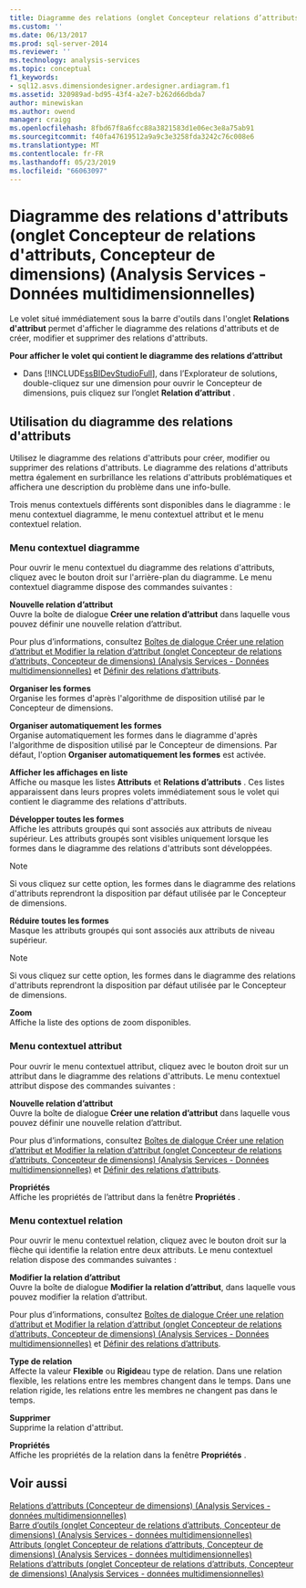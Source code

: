 ```yaml
---
title: Diagramme des relations (onglet Concepteur relations d’attributs, Concepteur de dimensions) d’attribut (Analysis Services - données multidimensionnelles) | Microsoft Docs
ms.custom: ''
ms.date: 06/13/2017
ms.prod: sql-server-2014
ms.reviewer: ''
ms.technology: analysis-services
ms.topic: conceptual
f1_keywords:
- sql12.asvs.dimensiondesigner.ardesigner.ardiagram.f1
ms.assetid: 320989ad-bd95-43f4-a2e7-b262d66dbda7
author: minewiskan
ms.author: owend
manager: craigg
ms.openlocfilehash: 8fbd67f8a6fcc88a3821583d1e06ec3e8a75ab91
ms.sourcegitcommit: f40fa47619512a9a9c3e3258fda3242c76c008e6
ms.translationtype: MT
ms.contentlocale: fr-FR
ms.lasthandoff: 05/23/2019
ms.locfileid: "66063097"
---
```

# <a name="attribute-relationship-diagram-attribute-relationship-designer-tab-dimension-designer-analysis-services---multidimensional-data"></a>Diagramme des relations d'attributs (onglet Concepteur de relations d'attributs, Concepteur de dimensions) (Analysis Services - Données multidimensionnelles)
  Le volet situé immédiatement sous la barre d'outils dans l'onglet **Relations d'attribut** permet d'afficher le diagramme des relations d'attributs et de créer, modifier et supprimer des relations d'attributs.  
  
 **Pour afficher le volet qui contient le diagramme des relations d’attribut**  
  
-   Dans [!INCLUDE[ssBIDevStudioFull](../includes/ssbidevstudiofull-md.md)], dans l’Explorateur de solutions, double-cliquez sur une dimension pour ouvrir le Concepteur de dimensions, puis cliquez sur l’onglet **Relation d’attribut** .  
  
## <a name="using-the-attribute-relationship-diagram"></a>Utilisation du diagramme des relations d'attributs  
 Utilisez le diagramme des relations d'attributs pour créer, modifier ou supprimer des relations d'attributs. Le diagramme des relations d'attributs mettra également en surbrillance les relations d'attributs problématiques et affichera une description du problème dans une info-bulle.  
  
 Trois menus contextuels différents sont disponibles dans le diagramme : le menu contextuel diagramme, le menu contextuel attribut et le menu contextuel relation.  
  
### <a name="diagram-shortcut-menu"></a>Menu contextuel diagramme  
 Pour ouvrir le menu contextuel du diagramme des relations d'attributs, cliquez avec le bouton droit sur l'arrière-plan du diagramme. Le menu contextuel diagramme dispose des commandes suivantes :  
  
 **Nouvelle relation d’attribut**  
 Ouvre la boîte de dialogue **Créer une relation d’attribut** dans laquelle vous pouvez définir une nouvelle relation d’attribut.  
  
 Pour plus d’informations, consultez [Boîtes de dialogue Créer une relation d’attribut et Modifier la relation d’attribut &#40;onglet Concepteur de relations d’attributs, Concepteur de dimensions&#41; &#40;Analysis Services - Données multidimensionnelles&#41;](create-edit-attribute-relationships-dialog-boxes-analysis-services-multidimensional-data.md) et [Définir des relations d’attributs](multidimensional-models/attribute-relationships-define.md).  
  
 **Organiser les formes**  
 Organise les formes d'après l'algorithme de disposition utilisé par le Concepteur de dimensions.  
  
 **Organiser automatiquement les formes**  
 Organise automatiquement les formes dans le diagramme d'après l'algorithme de disposition utilisé par le Concepteur de dimensions. Par défaut, l'option **Organiser automatiquement les formes** est activée.  
  
 **Afficher les affichages en liste**  
 Affiche ou masque les listes **Attributs** et **Relations d’attributs** . Ces listes apparaissent dans leurs propres volets immédiatement sous le volet qui contient le diagramme des relations d'attributs.  
  
 **Développer toutes les formes**  
 Affiche les attributs groupés qui sont associés aux attributs de niveau supérieur. Les attributs groupés sont visibles uniquement lorsque les formes dans le diagramme des relations d'attributs sont développées.  
  
> [!NOTE]  
>  Si vous cliquez sur cette option, les formes dans le diagramme des relations d'attributs reprendront la disposition par défaut utilisée par le Concepteur de dimensions.  
  
 **Réduire toutes les formes**  
 Masque les attributs groupés qui sont associés aux attributs de niveau supérieur.  
  
> [!NOTE]  
>  Si vous cliquez sur cette option, les formes dans le diagramme des relations d'attributs reprendront la disposition par défaut utilisée par le Concepteur de dimensions.  
  
 **Zoom**  
 Affiche la liste des options de zoom disponibles.  
  
### <a name="attribute-shortcut-menu"></a>Menu contextuel attribut  
 Pour ouvrir le menu contextuel attribut, cliquez avec le bouton droit sur un attribut dans le diagramme des relations d'attributs. Le menu contextuel attribut dispose des commandes suivantes :  
  
 **Nouvelle relation d’attribut**  
 Ouvre la boîte de dialogue **Créer une relation d’attribut** dans laquelle vous pouvez définir une nouvelle relation d’attribut.  
  
 Pour plus d’informations, consultez [Boîtes de dialogue Créer une relation d’attribut et Modifier la relation d’attribut &#40;onglet Concepteur de relations d’attributs, Concepteur de dimensions&#41; &#40;Analysis Services - Données multidimensionnelles&#41;](create-edit-attribute-relationships-dialog-boxes-analysis-services-multidimensional-data.md) et [Définir des relations d’attributs](multidimensional-models/attribute-relationships-define.md).  
  
 **Propriétés**  
 Affiche les propriétés de l’attribut dans la fenêtre **Propriétés** .  
  
### <a name="relationship-shortcut-menu"></a>Menu contextuel relation  
 Pour ouvrir le menu contextuel relation, cliquez avec le bouton droit sur la flèche qui identifie la relation entre deux attributs. Le menu contextuel relation dispose des commandes suivantes :  
  
 **Modifier la relation d’attribut**  
 Ouvre la boîte de dialogue **Modifier la relation d’attribut**, dans laquelle vous pouvez modifier la relation d’attribut.  
  
 Pour plus d’informations, consultez [Boîtes de dialogue Créer une relation d’attribut et Modifier la relation d’attribut &#40;onglet Concepteur de relations d’attributs, Concepteur de dimensions&#41; &#40;Analysis Services - Données multidimensionnelles&#41;](create-edit-attribute-relationships-dialog-boxes-analysis-services-multidimensional-data.md) et [Définir des relations d’attributs](multidimensional-models/attribute-relationships-define.md).  
  
 **Type de relation**  
 Affecte la valeur **Flexible** ou **Rigide**au type de relation. Dans une relation flexible, les relations entre les membres changent dans le temps. Dans une relation rigide, les relations entre les membres ne changent pas dans le temps.  
  
 **Supprimer**  
 Supprime la relation d'attribut.  
  
 **Propriétés**  
 Affiche les propriétés de la relation dans la fenêtre **Propriétés** .  
  
## <a name="see-also"></a>Voir aussi  
 [Relations d’attributs &#40;Concepteur de dimensions&#41; &#40;Analysis Services - données multidimensionnelles&#41;](attribute-relationships-dimension-designer-analysis-services-multidimensional-data.md)   
 [Barre d’outils &#40;onglet Concepteur de relations d’attributs, Concepteur de dimensions&#41; &#40;Analysis Services - données multidimensionnelles&#41;](toolbar-attribute-relationship-dimension-designer-analysis-services-multidimensional-data.md)   
 [Attributs &#40;onglet Concepteur de relations d’attributs, Concepteur de dimensions&#41; &#40;Analysis Services - données multidimensionnelles&#41;](attributes-designer-tab-dimension-designer-analysis-services-multidimensional-data.md)   
 [Relations d’attributs &#40;onglet Concepteur de relations d’attributs, Concepteur de dimensions&#41; &#40;Analysis Services - données multidimensionnelles&#41;](attribute-relationships-designer-tab-dimension-designer-analysis-services-multidimensional-data.md)  
  
  
